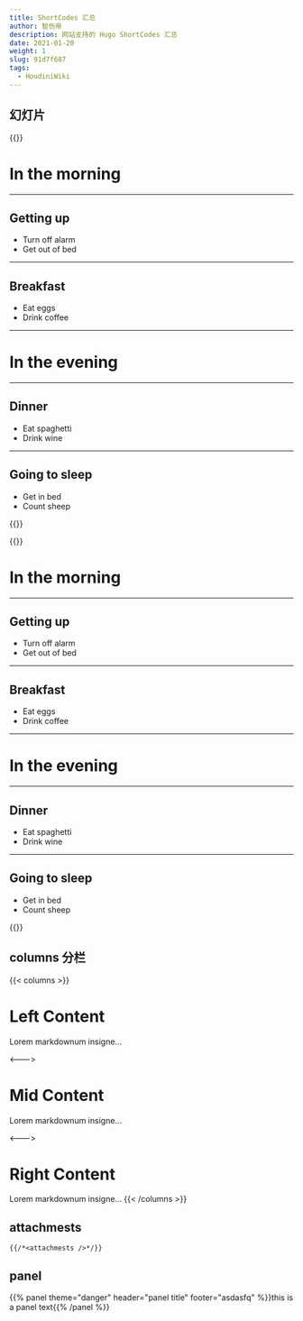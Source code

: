 ```yaml
---
title: ShortCodes 汇总
author: 智伤帝
description: 网站支持的 Hugo ShortCodes 汇总
date: 2021-01-20
weight: 1
slug: 91d7f687
tags: 
  - HoudiniWiki
---
```


## 幻灯片

{{<revealjs theme="moon" progress="true">}}

# In the morning

___


## Getting up

- Turn off alarm
- Get out of bed

___

## Breakfast

- Eat eggs
- Drink coffee

---

# In the evening

___

## Dinner

- Eat spaghetti
- Drink wine

___

## Going to sleep

- Get in bed
- Count sheep

{{</revealjs>}}


{{<revealjs theme="moon" progress="true">}}

# In the morning

___


## Getting up

- Turn off alarm
- Get out of bed

___

## Breakfast

- Eat eggs
- Drink coffee

---

# In the evening

___

## Dinner

- Eat spaghetti
- Drink wine

___

## Going to sleep

- Get in bed
- Count sheep

{{</revealjs>}}


## columns 分栏

{{< columns >}} <!-- begin columns block -->
# Left Content
Lorem markdownum insigne...

<---> <!-- magic separator, between columns -->

# Mid Content
Lorem markdownum insigne...

<---> <!-- magic separator, between columns -->

# Right Content
Lorem markdownum insigne...
{{< /columns >}}

## attachmests

```
{{/*<attachmests />*/}}
```



## panel

{{% panel theme="danger" header="panel title" footer="asdasfq" %}}this is a panel text{{% /panel %}}

